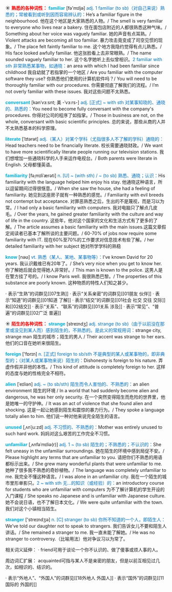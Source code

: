 ☀ <font color="red">**熟悉的各种词性：**</font>
<font color="sky blue">**familiar**</font> [fə'mɪljə] 
<font color="#0070c0">adj. 1 familiar (to sb)（对自己来说）熟悉的；常被看到或听到因而容易辨认的：</font>He’s a familiar figure in the neighbourhood. 他在这个地区是大家熟悉的人物。/ The smell is very familiar to everyone who lives near a bakery. 住在面包店附近的人都很熟悉这种气味。/ Something about her voice was vaguely familiar. 她的声音有点耳熟。/ Violent attacks are becoming all too familiar. 暴力攻击竟变成了司空见惯的现象。/ The place felt faintly familiar to me. 这个地方我隐约觉得有点儿熟悉。/ His face looked awfully familiar. 他这张脸看上去非常眼熟。/ The name sounded vaguely familiar to her. 这个名字她听上去似曾相识。<font color="#0070c0">2 familiar with sth 非常熟悉某事物，如通晓：</font>an area with which I had been familiar since childhood 我自幼就了若指掌的一个地区 / Are you familiar with the computer software they use? 你熟悉他们使用的计算机软件吗？/ You will need to be thoroughly familiar with our procedures. 你需要彻底了解我们的流程。/ I’m not overly familiar with these issues. 我对这些问题不太熟悉。
           
<font color="sky blue">**conversant**</font> [kənˈvɜ:snt; 美 -ˈvɜ:rs-]
<font color="#0070c0">adj. [正式] ~ with sth 对某事知晓的、通晓的、熟悉的：</font>You need to become fully conversant with the company's procedures. 你得对公司的程序了如指掌。/ Those in business are not, on the whole, conversant with basic scientific principles. 总的来说，那些从商的人并不太熟悉基本的科学原理。

<font color="sky blue">**literate**</font> [ˈlɪtərət]
<font color="#0070c0">adj.（某人）对某个学科（尤指很多人不了解的学科）通晓的：</font>Head teachers need to be financially literate. 校长需要通晓财政。/ We want to have more scientifically literate people running our television stations. 我们想增加一些通晓科学的人手来运作电视台。/ Both parents were literate in English. 父母都懂英语。

<font color="sky blue">**familiarity**</font> [fəˌmɪliˈærəti]
<font color="#0070c0">n. [U] ~ (with sth) / ~ (to sb) 熟悉、通晓；认识：</font>His familiarity with the language helped him enjoy his stay. 他通晓这种语言，所以逗留期间过得很惬意。/ When she saw the house, she had a feeling of familiarity. 她见到这座房子就有一种熟悉的感觉。/ Familiarity with evil breeds not contempt but acceptance. 对罪恶熟悉之后，生出的不是蔑视，而是习以为常。/ I had only a basic familiarity with computers. 我对电脑只了解点几皮毛。/ Over the years, he gained greater familiarity with the culture and way of life in the country. 这些年，他对这个国家的文化和生活方式有了更多的了解。/ The article assumes a basic familiarity with the main issues.这篇文章假定阅读者已基本了解所谈的主要问题。/ 60-70% of jobs now require some familiarity with IT. 现在60%至70%的工作要求对信息技术有些了解。/ her detailed familiarity with her subject 她对所学学科的熟稳

<font color="sky blue">**know**</font> [nəʊ] 
<font color="#0070c0">vt. 熟悉（某人、某地、某事物等）：</font>I’ve known David for 20 years. 我认识戴维已有20年了。/ She’s very nice when you get to know her. 你了解她后就会觉得她人非常好。/ This man is known to the police. 这男人是在警方挂了号的。/ I know Paris well. 我很熟悉巴黎。/ The properties of this substance are poorly known. 这种物质的特性人们知之甚少。

· 表示“生熟”的词群见[[07生熟]]
· 表示“关系亲密”的词群见[[01朋友 伙伴]]
· 表示“知道”的词群见[[01知道 了解]]
· 表示“结交”的词群见[[01社会 社交 交往 交际]]和[[02结交]]
· 表示“关系”、“联系”的词群见[[01关系 涉及]]
· 表示“常见”、“普遍”的词群见[[02广泛 普遍]]

☀ <font color="red">**陌生的各种词性：**</font>
<font color="sky blue">**strange**</font> [streɪndӡ] 
<font color="#0070c0">adj. strange (to sb)（由于以前没在那里或没见到某人而）感到陌生的，不熟悉的。是此义的常规用词：</font>strange city, strange man 陌生的城市；陌生的男人 / Their accent was strange to her ears. 他们的口音在她听来很陌生。

<font color="sky blue">**foreign**</font> ['fɒrɪn] 
<font color="#0070c0">n. [正式] foreign to sb/sth 不是典型的某人或某事物的，即非典型的；（对某人或某事物来说）陌生的：</font>Dishonesty is foreign to his nature. 弄虚作假并非他的本性。/ This kind of attitude is completely foreign to her. 这样的态度与她的性格完全不相符。
           
<font color="sky blue">**alien**</font> [ˈeɪliən]
<font color="#0070c0">adj. ~ (to sb/sth) 陌生而令人害怕的、不熟悉的：</font>an alien environment 陌生的环境 / In a world that had suddenly become alien and dangerous, he was her only security. 在一个突然变得陌生而危险的世界里，他是她唯一的守护神。/ It was an act of violence that she found alien and shocking. 这是一起让她感到陌生和震惊的暴力行为。/ They spoke a language totally alien to him. 他们说一种对他来说完全陌生的语言。
           
<font color="sky blue">**unused**</font> [ˌʌnˈju:zd]
<font color="#0070c0">adj. 不习惯的、不熟悉的：</font>Mother was entirely unused to such hard work. 妈妈对这么艰苦的工作完全不习惯。
           
<font color="sky blue">**unfamiliar**</font> [ˌʌnfəˈmɪliə(r)]
<font color="#0070c0">adj. 1 ~ (to sb) 陌生的；不熟悉的；不认识的：</font>She felt uneasy in the unfamiliar surroundings. 她在陌生的环境中感到局促不安。/ Please highlight any terms that are unfamiliar to you. 请把你们不熟悉的用语都标示出来。/ She grew many wonderful plants that were unfamiliar to me. 她种了很多我不熟悉的奇妙植物。/ The language was completely unfamiliar to me. 我完全不懂这种语言。/ I was alone in an unfamiliar city. 我在一个陌生的城市里形单影只。<font color="#0070c0">2 ~ with sth 无…的知识（或经验）的：</font>an introductory course for students who are unfamiliar with computers 为不了解计算机的学生开设的入门课程 / She speaks no Japanese and is unfamiliar with Japanese culture. 她不会说日语，也不了解日本文化。/ We were quite unfamiliar with the town. 我们对这个小镇相当陌生。

<font color="sky blue">**stranger**</font> ['streɪndӡə] 
<font color="#0070c0">n. [C] stranger (to sb) 你所不知道的一个人，即陌生人：</font>We’ve told our daughter not to speak to strangers. 我们告诉女儿不要和陌生人讲话。/ She remained a stranger to me. 我一直未能了解她。/ He was no stranger to controversy.（比喻用法）他对争议习以为常了。

相关词义延伸：
· friend可用于谈论一个你不认识的、做了傻事或烦人事的人。

周边词汇扩展：
acquainted可指与某人不是亲密的朋友，但是以前互相见过几次，如相识的、结识的。

· 表示“外地人”、“外国人”的词群见[[18外地人 外国人]]
· 表示“国外”的词群见[[11国际的 外国的]]
